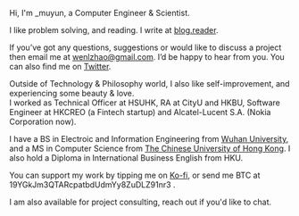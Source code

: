 Hi, I'm _muyun, a Computer Engineer & Scientist.

I like problem solving, and reading. I write at [blog.reader](https://muyun.github.io/).  

If you’ve got any questions, suggestions or would like to discuss a project then email me at wenlzhao@gmail.com. I’d be happy to hear from you. 
You can also find me on [Twitter](https://twitter.com/_muyun).


Outside of Technology & Philosophy world, I also like self-improvement, and experiencing some beauty & love.  
I worked as Technical Officer at HSUHK, RA at CityU and HKBU, Software Engineer at HKCREO (a Fintech startup) and Alcatel-Lucent S.A. (Nokia Corporation now).

I have a BS in Electroic and Information Engineering from [Wuhan University](https://www.sciencemag.org/collections/celebrating-125-years-academic-excellence-wuhan-university-1893-2018?fbclid=IwAR0RzFSkpxaI8wk61JDnE7p6SWr7SlKXLyoFHkrg4-iqKGiRyE2gZfaGl8s), and a MS in Computer Science from [The Chinese University of Hong Kong](http://www.cuhk.edu.hk/english/index.html). I also hold a Diploma in International Business English from HKU.   

You can support my work by tipping me on [Ko-fi](https://ko-fi.com/raymondzhao), or send me BTC at 19YGkJm3QTARcpatbdUdmYy8ZuDLZ91nr3  .

I am also available for project consulting, reach out if you'd like to chat.
